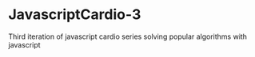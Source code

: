 # JavascriptCardio-3
Third iteration of javascript cardio series solving popular algorithms with javascript
